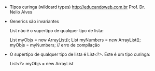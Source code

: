 * Tipos curinga (wildcard types) 
	http://educandoweb.com.br
	Prof. Dr. Nelio Alves



* Generics são invariantes

	List<Object> não é o supertipo de qualquer tipo de lista:

	List<Object> myObjs = new ArrayList<Object>();
	List<Integer> myNumbers = new ArrayList<Integer>();
	myObjs = myNumbers; // erro de compilação


* O supertipo de qualquer tipo de lista é List<?>. Este é um tipo curinga:

	List<?> myObjs = new ArrayList<Object>();
	List<Integer> myNumbers = new ArrayList<Integer>();
	myObjs = myNumbers;